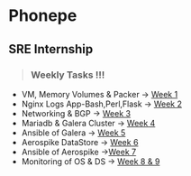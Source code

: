 # Phonepe
## SRE Internship

>### Weekly Tasks !!!


* VM, Memory Volumes & Packer -> [Week 1](https://github.com/risheethsuryachippada/Phonepe-SRE_Internship/tree/master/W1)
* Nginx Logs App-Bash,Perl,Flask -> [Week 2](https://github.com/risheethsuryachippada/Phonepe-SRE_Internship/tree/master/W2)
* Networking & BGP -> [Week 3](https://github.com/risheethsuryachippada/Phonepe-SRE_Internship/tree/master/W3)
* Mariadb & Galera Cluster -> [Week 4](https://github.com/risheethsuryachippada/Phonepe-SRE_Internship/tree/master/W4)
* Ansible of Galera -> [Week 5](https://github.com/risheethsuryachippada/Phonepe-SRE_Internship/tree/master/W5)
* Aerospike DataStore -> [Week 6](https://github.com/risheethsuryachippada/Phonepe-SRE_Internship/tree/master/W6)
* Ansible of Aerospike ->[Week 7](https://github.com/risheethsuryachippada/Phonepe-SRE_Internship/tree/master/W7)
* Monitoring of OS & DS -> [Week 8 & 9](https://github.com/risheethsuryachippada/Phonepe-SRE_Internship/tree/master/W8&9)
